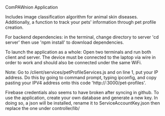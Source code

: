 ComPAWnion Application

Includes image classification algorithm for animal skin diseases. Additionally, a function to track your pets' information through pet profile creation.

For backend dependencies:
in the terminal, change directory to server 'cd server' then use 'npm install' to download dependencies.

To launch the application as a whole:
Open two terminals and run both client and server. The device must be connected to the laptop via wire in order to work and should also be connected under the same WiFi.

Note: Go to /client/services/petProfileServices.js and on line 1, put your IP address.
Do this by going to command prompt, typing ipconfig, and copy pasting your IPV4 address onto this code 'http://<insertyourip>:3000/pet-profiles'.

Firebase credentials also seems to have broken after syncing in github. To use the application, create your own database and generate a new key. In doing so, a json will be installed, rename it to ServiceAccountKey.json then replace the one under controller/lib/
